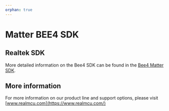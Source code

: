 ```yaml
---
orphan: true
---
```


# Matter BEE4 SDK

## Realtek SDK

More detailed information on the Bee4 SDK can be found in the
[Bee4 Matter SDK](https://github.com/rtkconnectivity/rtl87x2g_sdk).

## More information

For more information on our product line and support options, please visit
[www.realmcu.com](https://www.realmcu.com/)
